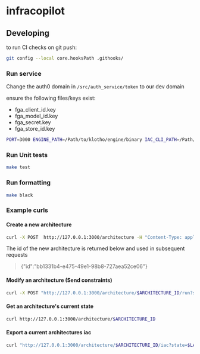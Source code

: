 # infracopilot

## Developing
to run CI checks on git push:
```sh
git config --local core.hooksPath .githooks/
```

### Run service

Change the auth0 domain in `/src/auth_service/token` to our dev domain

ensure the following files/keys exist:
- fga_client_id.key
- fga_model_id.key
- fga_secret.key
- fga_store_id.key

```sh
PORT=3000 ENGINE_PATH=/Path/to/klotho/engine/binary IAC_CLI_PATH=/Path/to/klotho/iac/binary  make run
```

### Run Unit tests

```sh
make test
```

### Run formatting

```sh
make black
```

### Example curls

#### Create a new architecture
```sh
curl -X POST  http://127.0.0.1:3000/architecture -H "Content-Type: application/json" -d '{"name": "arch", "owner": "jordan", "engine_version": "1.0"}'
```

The id of the new architecture is returned below and used in subsequent requests

> {"id":"bb1331b4-e475-49e1-98b8-727aea52ce06"}

#### Modify an architecture (Send constraints)
```sh
curl -X POST "http://127.0.0.1:3000/architecture/$ARCHITECTURE_ID/run?state=$LATEST_STATE" -H "Content-Type: application/json" -d '{"constraints": [{"scope": "application", "operator": "add", "node": "aws:rest_api::api_gateway_01"}]}'
```

#### Get an architecture's current state
```sh
curl http://127.0.0.1:3000/architecture/$ARCHITECTURE_ID
```

#### Export a current architectures iac

```sh
curl "http://127.0.0.1:3000/architecture/$ARCHITECTURE_ID/iac?state=$LATEST_STATE"
```

